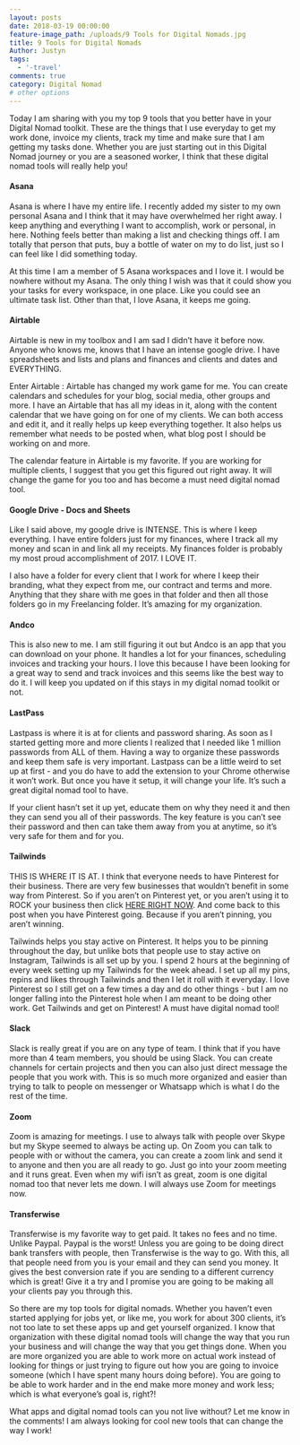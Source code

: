 ```yaml
---
layout: posts
date: 2018-03-19 00:00:00
feature-image_path: /uploads/9 Tools for Digital Nomads.jpg
title: 9 Tools for Digital Nomads
Author: Justyn
tags:
  - '-travel'
comments: true
category: Digital Nomad
# other options
---
```


Today I am sharing with you my top 9 tools that you better have in your Digital Nomad toolkit. These are the things that I use everyday to get my work done, invoice my clients, track my time and make sure that I am getting my tasks done. Whether you are just starting out in this Digital Nomad journey or you are a seasoned worker, I think that these digital nomad tools will really help you!

#### Asana

Asana is where I have my entire life. I recently added my sister to my own personal Asana and I think that it may have overwhelmed her right away. I keep anything and everything I want to accomplish, work or personal, in here. Nothing feels better than making a list and checking things off. I am totally that person that puts, buy a bottle of water on my to do list, just so I can feel like I did something today.

At this time I am a member of 5 Asana workspaces and I love it. I would be nowhere without my Asana. The only thing I wish was that it could show you your tasks for every workspace, in one place. Like you could see an ultimate task list. Other than that, I love Asana, it keeps me going.

#### Airtable

Airtable is new in my toolbox and I am sad I didn’t have it before now. Anyone who knows me, knows that I have an intense google drive. I have spreadsheets and lists and plans and finances and clients and dates and EVERYTHING.

Enter Airtable : Airtable has changed my work game for me. You can create calendars and schedules for your blog, social media, other groups and more. I have an Airtable that has all my ideas in it, along with the content calendar that we have going on for one of my clients. We can both access and edit it, and it really helps up keep everything together. It also helps us remember what needs to be posted when, what blog post I should be working on and more.

The calendar feature in Airtable is my favorite. If you are working for multiple clients, I suggest that you get this figured out right away. It will change the game for you too and has become a must need digital nomad tool.

#### Google Drive - Docs and Sheets

Like I said above, my google drive is INTENSE. This is where I keep everything. I have entire folders just for my finances, where I track all my money and scan in and link all my receipts. My finances folder is probably my most proud accomplishment of 2017. I LOVE IT.

I also have a folder for every client that I work for where I keep their branding, what they expect from me, our contract and terms and more. Anything that they share with me goes in that folder and then all those folders go in my Freelancing folder. It’s amazing for my organization.

#### Andco

This is also new to me. I am still figuring it out but Andco is an app that you can download on your phone. It handles a lot for your finances, scheduling invoices and tracking your hours. I love this because I have been looking for a great way to send and track invoices and this seems like the best way to do it. I will keep you updated on if this stays in my digital nomad toolkit or not.

#### LastPass

Lastpass is where it is at for clients and password sharing. As soon as I started getting more and more clients I realized that I needed like 1 million passwords from ALL of them. Having a way to organize these passwords and keep them safe is very important. Lastpass can be a little weird to set up at first - and you do have to add the extension to your Chrome otherwise it won’t work. But once you have it setup, it will change your life. It’s such a great digital nomad tool to have.

If your client hasn’t set it up yet, educate them on why they need it and then they can send you all of their passwords. The key feature is you can’t see their password and then can take them away from you at anytime, so it’s very safe for them and for you.

#### Tailwinds

THIS IS WHERE IT IS AT. I think that everyone needs to have Pinterest for their business. There are very few businesses that wouldn’t benefit in some way from Pinterest. So if you aren’t on Pinterest yet, or you aren’t using it to ROCK your business then click [HERE RIGHT NOW](https://www.tailwindapp.com/i/justynjen). And come back to this post when you have Pinterest going. Because if you aren’t pinning, you aren’t winning.

Tailwinds helps you stay active on Pinterest. It helps you to be pinning throughout the day, but unlike bots that people use to stay active on Instagram, Tailwinds is all set up by you. I spend 2 hours at the beginning of every week setting up my Tailwinds for the week ahead. I set up all my pins, repins and likes through Tailwinds and then I let it roll with it everyday. I love Pinterest so I still get on a few times a day and do other things - but I am no longer falling into the Pinterest hole when I am meant to be doing other work. Get Tailwinds and get on Pinterest! A must have digital nomad tool!

#### Slack

Slack is really great if you are on any type of team. I think that if you have more than 4 team members, you should be using Slack. You can create channels for certain projects and then you can also just direct message the people that you work with. This is so much more organized and easier than trying to talk to people on messenger or Whatsapp which is what I do the rest of the time.

#### Zoom

Zoom is amazing for meetings. I use to always talk with people over Skype but my Skype seemed to always be acting up. On Zoom you can talk to people with or without the camera, you can create a zoom link and send it to anyone and then you are all ready to go. Just go into your zoom meeting and it runs great. Even when my wifi isn’t as great, zoom is one digital nomad too that never lets me down. I will always use Zoom for meetings now.

#### Transferwise

Transferwise is my favorite way to get paid. It takes no fees and no time. Unlike Paypal. Paypal is the worst! Unless you are going to be doing direct bank transfers with people, then Transferwise is the way to go. With this, all that people need from you is your email and they can send you money. It gives the best conversion rate if you are sending to a different currency which is great! Give it a try and I promise you are going to be making all your clients pay you through this.

So there are my top tools for digital nomads. Whether you haven’t even started applying for jobs yet, or like me, you work for about 300 clients, it’s not too late to set these apps up and get yourself organized. I know that organization with these digital nomad tools will change the way that you run your business and will change the way that you get things done. When you are more organized you are able to work more on actual work instead of looking for things or just trying to figure out how you are going to invoice someone (which I have spent many hours doing before). You are going to be able to work harder and in the end make more money and work less; which is what everyone’s goal is, right?!

What apps and digital nomad tools can you not live without? Let me know in the comments! I am always looking for cool new tools that can change the way I work!
